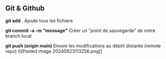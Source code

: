 
## Git & Github

**git add .**
Ajoute tous les fichiers 

**git commit -a -m "message"**
Créer un "point de sauvegarde" de notre branch local

**git push (origin main)**
Envoie les modifications au dépôt distante (remote repo)
![[Pasted image 20240923113256.png]]

